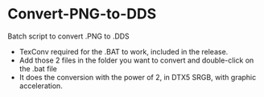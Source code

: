 # Convert-PNG-to-DDS
Batch script to convert .PNG to .DDS

- TexConv required for the .BAT to work, included in the release.
- Add those 2 files in the folder you want to convert and double-click on the .bat file
- It does the conversion with the power of 2, in DTX5 SRGB, with graphic acceleration.
